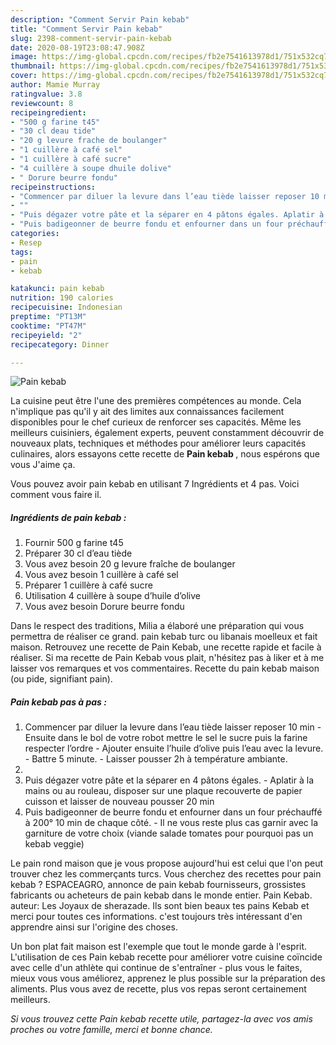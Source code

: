 ```yaml
---
description: "Comment Servir Pain kebab"
title: "Comment Servir Pain kebab"
slug: 2398-comment-servir-pain-kebab
date: 2020-08-19T23:08:47.908Z
image: https://img-global.cpcdn.com/recipes/fb2e7541613978d1/751x532cq70/pain-kebab-photo-principale-de-la-recette.jpg
thumbnail: https://img-global.cpcdn.com/recipes/fb2e7541613978d1/751x532cq70/pain-kebab-photo-principale-de-la-recette.jpg
cover: https://img-global.cpcdn.com/recipes/fb2e7541613978d1/751x532cq70/pain-kebab-photo-principale-de-la-recette.jpg
author: Mamie Murray
ratingvalue: 3.8
reviewcount: 8
recipeingredient:
- "500 g farine t45"
- "30 cl deau tide"
- "20 g levure frache de boulanger"
- "1 cuillère à café sel"
- "1 cuillère à café sucre"
- "4 cuillère à soupe dhuile dolive"
- " Dorure beurre fondu"
recipeinstructions:
- "Commencer par diluer la levure dans l’eau tiède laisser reposer 10 min  Ensuite dans le bol de votre robot mettre le sel le sucre puis la farine respecter l’ordre  Ajouter ensuite l’huile d’olive puis l’eau avec la levure. Battre 5 minute. Laisser pousser 2h à température ambiante."
- ""
- "Puis dégazer votre pâte et la séparer en 4 pâtons égales. Aplatir à la mains ou au rouleau, disposer sur une plaque recouverte de papier cuisson et laisser de nouveau pousser 20 min"
- "Puis badigeonner de beurre fondu et enfourner dans un four préchauffé à 200° 10 min de chaque côté. Il ne vous reste plus cas garnir avec la garniture de votre choix (viande salade tomates pour pourquoi pas un kebab veggie)"
categories:
- Resep
tags:
- pain
- kebab

katakunci: pain kebab 
nutrition: 190 calories
recipecuisine: Indonesian
preptime: "PT13M"
cooktime: "PT47M"
recipeyield: "2"
recipecategory: Dinner

---
```



![Pain kebab](https://img-global.cpcdn.com/recipes/fb2e7541613978d1/751x532cq70/pain-kebab-photo-principale-de-la-recette.jpg)

La cuisine peut être l'une des premières compétences au monde. Cela n'implique pas qu'il y ait des limites aux connaissances facilement disponibles pour le chef curieux de renforcer ses capacités. Même les meilleurs cuisiniers, également experts, peuvent constamment découvrir de nouveaux plats, techniques et méthodes pour améliorer leurs capacités culinaires, alors essayons cette recette de <strong> Pain kebab </strong>, nous espérons que vous J'aime ça.

<!--inarticleads1-->

Vous pouvez avoir pain kebab en utilisant 7 Ingrédients et 4 pas. Voici comment vous faire il.

##### Ingrédients de pain kebab :

1. Fournir 500 g farine t45
1. Préparer 30 cl d’eau tiède
1. Vous avez besoin 20 g levure fraîche de boulanger
1. Vous avez besoin 1 cuillère à café sel
1. Préparer 1 cuillère à café sucre
1. Utilisation 4 cuillère à soupe d’huile d’olive
1. Vous avez besoin  Dorure beurre fondu


Dans le respect des traditions, Milia a élaboré une préparation qui vous permettra de réaliser ce grand. pain kebab turc ou libanais moelleux et fait maison. Retrouvez une recette de Pain Kebab, une recette rapide et facile à réaliser. Si ma recette de Pain Kebab vous plait, n&#39;hésitez pas à liker et à me laisser vos remarques et vos commentaires. Recette du pain kebab maison (ou pide, signifiant pain). 

<!--inarticleads2-->

##### Pain kebab pas à pas :

1. Commencer par diluer la levure dans l’eau tiède laisser reposer 10 min  - Ensuite dans le bol de votre robot mettre le sel le sucre puis la farine respecter l’ordre  - Ajouter ensuite l’huile d’olive puis l’eau avec la levure. - Battre 5 minute. - Laisser pousser 2h à température ambiante.
1. 
1. Puis dégazer votre pâte et la séparer en 4 pâtons égales. - Aplatir à la mains ou au rouleau, disposer sur une plaque recouverte de papier cuisson et laisser de nouveau pousser 20 min
1. Puis badigeonner de beurre fondu et enfourner dans un four préchauffé à 200° 10 min de chaque côté. - Il ne vous reste plus cas garnir avec la garniture de votre choix (viande salade tomates pour pourquoi pas un kebab veggie)


Le pain rond maison que je vous propose aujourd&#39;hui est celui que l&#39;on peut trouver chez les commerçants turcs. Vous cherchez des recettes pour pain kebab ? ESPACEAGRO, annonce de pain kebab fournisseurs, grossistes fabricants ou acheteurs de pain kebab dans le monde entier. Pain Kebab. auteur: Les Joyaux de sherazade. Ils sont bien beaux tes pains Kebab et merci pour toutes ces informations. c&#39;est toujours très intéressant d&#39;en apprendre ainsi sur l&#39;origine des choses. 

<!--inarticleads1-->

<p>
Un bon plat fait maison est l'exemple que tout le monde garde à l'esprit. L'utilisation de ces Pain kebab recette pour améliorer votre cuisine coïncide avec celle d'un athlète qui continue de s'entraîner - plus vous le faites, mieux vous vous améliorez, apprenez le plus possible sur la préparation des aliments. Plus vous avez de recette, plus vos repas seront certainement meilleurs.
</p>

<p>
<i>Si vous trouvez cette Pain kebab recette utile, partagez-la avec vos amis proches ou votre famille, merci et bonne chance.</i>
</p>
